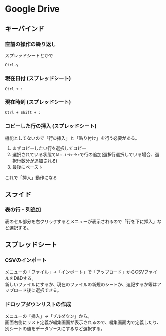 # Google Drive

## キーバインド

### 直前の操作の繰り返し

スプレッドシートとかで

```
Ctrl-y
```

### 現在日付 (スプレッドシート)

```
Ctrl + :
```

### 現在時刻 (スプレッドシート)

```
Ctrl + Shift + :
```

### コピーした行の挿入 (スプレッドシート)

機能としてないので「行の挿入」と「貼り付け」を行う必要がある。

1. まずコピーしたい行を選択してコピー
1. 選択されている状態で`Alt-i`->`r`->`r`で行の追加(選択行選択している場合、選択行数分が追加される)
1. 最後にペースト

これで「挿入」動作になる

## スライド

### 表の行・列追加

表のセル部分を右クリックするとメニューが表示されるので「行を下に挿入」など選択する。

## スプレッドシート

### CSVのインポート

メニューの「ファイル」→「インポート」で「アップロード」からCSVファイルをD&Dする。  
新しいファイルにするか、現在のファイルの新規のシートか、追記するか等はアップロード後に選択できる。

### ドロップダウンリストの作成

メニューの「挿入」→「プルダウン」から。  
画面右側にリスト定義が編集画面が表示されるので、編集画面内で定義したり、別シートの値をデータソースにするなど選択する。
